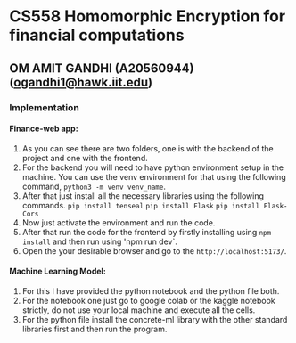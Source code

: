 # CS558 Homomorphic Encryption for financial computations

## OM AMIT GANDHI (A20560944) (ogandhi1@hawk.iit.edu)

### Implementation
#### Finance-web app:
1. As you can see there are two folders, one is with the backend of the project and one with the frontend.
2. For the backend you will need to have python environment setup in the machine. You can use the venv environment for that using the following command, `python3 -m venv venv_name`.
3. After that just install all the necessary libraries using the following commands.
    `pip install tenseal`
    `pip install Flask`
    `pip install Flask-Cors`
4. Now just activate the environment and run the code.
5. After that run the code for the frontend by firstly installing using `npm install` and then run using 'npm run dev`. 
6. Open the your desirable browser and go to the `http://localhost:5173/`.

#### Machine Learning Model:
1. For this I have provided the python notebook and the python file both.
2. For the notebook one just go to google colab or the kaggle notebook strictly, do not use your local machine and execute all the cells.
3. For the python file install the concrete-ml library with the other standard libraries first and then run the program.
